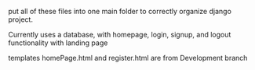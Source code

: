 put all of these files into one main folder to correctly organize django project.

Currently uses a database, with homepage, login, signup, and logout functionality with landing page

templates homePage.html and register.html are from Development branch 
